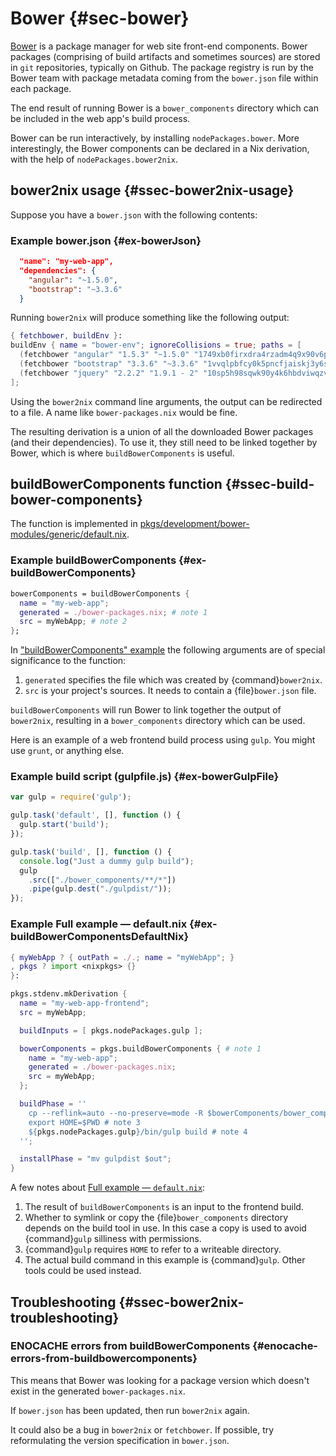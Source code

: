 # Bower {#sec-bower}

[Bower](https://bower.io) is a package manager for web site front-end components. Bower packages (comprising of build artifacts and sometimes sources) are stored in `git` repositories, typically on Github. The package registry is run by the Bower team with package metadata coming from the `bower.json` file within each package.

The end result of running Bower is a `bower_components` directory which can be included in the web app's build process.

Bower can be run interactively, by installing `nodePackages.bower`. More interestingly, the Bower components can be declared in a Nix derivation, with the help of `nodePackages.bower2nix`.

## bower2nix usage {#ssec-bower2nix-usage}

Suppose you have a `bower.json` with the following contents:

### Example bower.json {#ex-bowerJson}

```json
  "name": "my-web-app",
  "dependencies": {
    "angular": "~1.5.0",
    "bootstrap": "~3.3.6"
  }
```

Running `bower2nix` will produce something like the following output:

```nix
{ fetchbower, buildEnv }:
buildEnv { name = "bower-env"; ignoreCollisions = true; paths = [
  (fetchbower "angular" "1.5.3" "~1.5.0" "1749xb0firxdra4rzadm4q9x90v6pzkbd7xmcyjk6qfza09ykk9y")
  (fetchbower "bootstrap" "3.3.6" "~3.3.6" "1vvqlpbfcy0k5pncfjaiskj3y6scwifxygfqnw393sjfxiviwmbv")
  (fetchbower "jquery" "2.2.2" "1.9.1 - 2" "10sp5h98sqwk90y4k6hbdviwqzvzwqf47r3r51pakch5ii2y7js1")
];
```

Using the `bower2nix` command line arguments, the output can be redirected to a file. A name like `bower-packages.nix` would be fine.

The resulting derivation is a union of all the downloaded Bower packages (and their dependencies). To use it, they still need to be linked together by Bower, which is where `buildBowerComponents` is useful.

## buildBowerComponents function {#ssec-build-bower-components}

The function is implemented in [pkgs/development/bower-modules/generic/default.nix](https://github.com/NixOS/nixpkgs/blob/master/pkgs/development/bower-modules/generic/default.nix).

### Example buildBowerComponents {#ex-buildBowerComponents}

```nix
bowerComponents = buildBowerComponents {
  name = "my-web-app";
  generated = ./bower-packages.nix; # note 1
  src = myWebApp; # note 2
};
```

In ["buildBowerComponents" example](#ex-buildBowerComponents) the following arguments are of special significance to the function:

1. `generated` specifies the file which was created by {command}`bower2nix`.
2. `src` is your project's sources. It needs to contain a {file}`bower.json` file.

`buildBowerComponents` will run Bower to link together the output of `bower2nix`, resulting in a `bower_components` directory which can be used.

Here is an example of a web frontend build process using `gulp`. You might use `grunt`, or anything else.

### Example build script (gulpfile.js) {#ex-bowerGulpFile}

```javascript
var gulp = require('gulp');

gulp.task('default', [], function () {
  gulp.start('build');
});

gulp.task('build', [], function () {
  console.log("Just a dummy gulp build");
  gulp
    .src(["./bower_components/**/*"])
    .pipe(gulp.dest("./gulpdist/"));
});
```

### Example Full example — default.nix {#ex-buildBowerComponentsDefaultNix}

```nix
{ myWebApp ? { outPath = ./.; name = "myWebApp"; }
, pkgs ? import <nixpkgs> {}
}:

pkgs.stdenv.mkDerivation {
  name = "my-web-app-frontend";
  src = myWebApp;

  buildInputs = [ pkgs.nodePackages.gulp ];

  bowerComponents = pkgs.buildBowerComponents { # note 1
    name = "my-web-app";
    generated = ./bower-packages.nix;
    src = myWebApp;
  };

  buildPhase = ''
    cp --reflink=auto --no-preserve=mode -R $bowerComponents/bower_components . # note 2
    export HOME=$PWD # note 3
    ${pkgs.nodePackages.gulp}/bin/gulp build # note 4
  '';

  installPhase = "mv gulpdist $out";
}
```

A few notes about [Full example — `default.nix`](#ex-buildBowerComponentsDefaultNix):

1. The result of `buildBowerComponents` is an input to the frontend build.
2. Whether to symlink or copy the {file}`bower_components` directory depends on the build tool in use.
   In this case a copy is used to avoid {command}`gulp` silliness with permissions.
3. {command}`gulp` requires `HOME` to refer to a writeable directory.
4. The actual build command in this example is {command}`gulp`. Other tools could be used instead.

## Troubleshooting {#ssec-bower2nix-troubleshooting}

### ENOCACHE errors from buildBowerComponents {#enocache-errors-from-buildbowercomponents}

This means that Bower was looking for a package version which doesn't exist in the generated `bower-packages.nix`.

If `bower.json` has been updated, then run `bower2nix` again.

It could also be a bug in `bower2nix` or `fetchbower`. If possible, try reformulating the version specification in `bower.json`.
